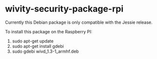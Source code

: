 # wivity-security-package-rpi

Currently this Debian package is only compatible with the Jessie release.

To install this package on the Raspberry PI:
   1. sudo apt-get update
   2. sudo apt-get install gdebi
   3. sudo gdebi wivd_1.3-1_armhf.deb
